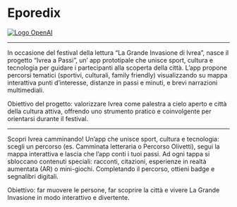 # Eporedix

[![Logo OpenAI](https://www.lagrandeinvasione.it/wp-content/uploads/2020/12/Logo-GI_Retina-800x293.png)](https://openai.com)


---

In occasione del festival della lettura “La Grande Invasione di Ivrea”, nasce il progetto “Ivrea a Passi”, un’ app prototipale che unisce sport, cultura e tecnologia per guidare i partecipanti alla scoperta della città.
L’app propone percorsi tematici (sportivi, culturali, family friendly) visualizzando su mappa interattiva punti d’interesse, distanze in passi e minuti, e brevi narrazioni multimediali.

Obiettivo del progetto: valorizzare Ivrea come palestra a cielo aperto e città della cultura attiva, offrendo uno strumento pratico e coinvolgente per orientarsi durante il festival.


---

Scopri Ivrea camminando!
 Un’app che unisce sport, cultura e tecnologia: scegli un percorso (es. Camminata letteraria o Percorso Olivetti), segui la mappa interattiva e lascia che l’app conti i tuoi passi.
Ad ogni tappa si sbloccano contenuti speciali: racconti, citazioni, esperienze in realtà aumentata (AR) o mini-giochi.
Completando il percorso, ottieni badge e segnalibri digitali.

 Obiettivo: far muovere le persone, far scoprire la città e vivere La Grande Invasione in modo interattivo e divertente.